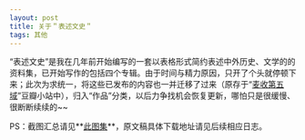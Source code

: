 ```yaml
---
layout: post
title: 关于＂表述文史＂
tags: 其他
---
```


“表述文史”是我在几年前开始编写的一套以表格形式简约表述中外历史、文学的的资料集，已开始写作的包括四个专辑。由于时间与精力原因，只开了个头就停顿下来；此次为求统一，将这些已发布的内容也一并迁移了过来（原存于“[麦收第五域](http://site.douban.com/187278/)”豆瓣小站中），归入“作品”分类，以后力争找机会恢复更新，哪怕只是很缓慢、很断断续续的~~

PS：截图汇总请见**[此图集](http://photo.163.com/cpxxpc/#m=1&aid=259071598&p=1)**，原文稿具体下载地址请见后续相应日志。